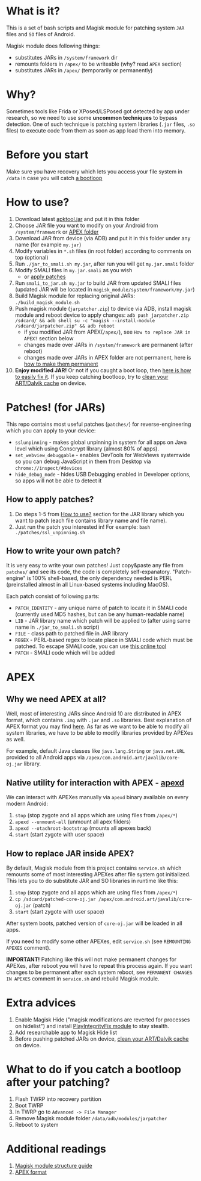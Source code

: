 # What is it?

This is a set of bash scripts and Magisk module for patching system `JAR` files and `SO` files of Android.  

Magisk module does following things:

- substitutes JARs in `/system/framework` dir
- remounts folders in `/apex/` to be writeable (why? read `APEX` section)
- substitutes JARs in `/apex/` (temporarily or permanently)

# Why?

Sometimes tools like Frida or XPosed/LSPosed got detected by app under research, so we need to use some **uncommon techniques** to bypass detection. One of such technique is patching system libraries (`.jar` files, `.so` files) to execute code from them as soon as app load them into memory.

# Before you start

Make sure you have recovery which lets you access your file system in `/data`  in case you will catch [a bootloop](#what-to-do-if-you-catch-a-bootloop-after-your-patching)

# How to use?

1. Download latest [apktool.jar](https://github.com/iBotPeaches/Apktool/releases) and put it in this folder
2. Choose JAR file you want to modify on your Android from `/system/framework` or [APEX folder](#apex)
3. Download JAR from device (via ADB) and put it in this folder under any name (for example `my.jar`)
4. Modify variables in `*.sh` files (in root folder) according to comments on top (optional)
5. Run `./jar_to_smali.sh my.jar`, after run you will get `my.jar.smali` folder
6. Modify SMALI files in `my.jar.smali` as you wish
	- or [apply patches](#patches-for-jars)
8. Run `smali_to_jar.sh my.jar` to build JAR from updated SMALI files (updated JAR will be located in `magisk_module/system/framework/my.jar`)
9. Build Magisk module for replacing original JARs: `./build_magisk_module.sh`
10. Push magisk module (`jarpatcher.zip`) to device via ADB, install magisk module and reboot device to apply changes: `adb push jarpatcher.zip /sdcard/ && adb shell su -c "magisk --install-module /sdcard/jarpatcher.zip" && adb reboot`
	- if you modified JAR from APEX(`/apex/`), see `How to replace JAR in APEX?` section below
	- changes made over JARs in `/system/framework` are permanent (after reboot)
	- changes made over JARs in APEX folder are not permanent, here is [how to make them permanent](#how-to-replace-jar-inside-apex)
11. **Enjoy modified JAR!** Or not if you caught a boot loop, then [here is how to easily fix it](#what-to-do-if-you-catch-a-bootloop-after-your-patching). If you keep catching bootloop, try to [clean your ART/Dalvik cache](https://community.e.foundation/t/howto-clear-dalvik-art-and-system-cache-in-twrp/28527) on device.


# Patches! (for JARs)

This repo contains most useful patches (`patches/`) for reverse-engineering which you can apply to your device:

- `sslunpinning` - makes global unpinning in system for all apps on Java level which using Conscrypt library (almost 80% of apps).
- `set_webview_debuggable` - enables DevTools for WebViews systemwide so you can debug JavaScript in them from Desktop via `chrome://inspect/#devices` 
- `hide_debug_mode` - hides USB Debugging enabled in Developer options, so apps will not be able to detect it

## How to apply patches?

1. Do steps 1-5 from [How to use?](#how-to-use) section for the JAR library which you want to patch (each file contains library name and file name).
2. Just run the patch you interested in! For example: `bash ./patches/ssl_unpinning.sh`

## How to write your own patch?

It is very easy to write your own patches! Just copy&paste any file from `patches/` and see its code, the code is completely self-expanatory. "Patch-engine" is 100% shell-based, the only dependency needed is PERL (preinstalled almost in all Linux-based systems including MacOS).

Each patch consist of following parts:
- `PATCH_IDENTITY` - any unique name of patch to locate it in SMALI code (currently used MD5 hashes, but can be any human-readable name)
- `LIB` - JAR library name which patch will be applied to (after using same name in `./jar_to_smali.sh` script)
- `FILE` - class path to patched file in JAR library
- `REGEX` - PERL-based regex to locate place in SMALI code which must be patched. To escape SMALI code, you can use [this online tool](https://www.regex-escape.com/online-regex-escaper.php)
- `PATCH` - SMALI code which will be added

# APEX

## Why we need APEX at all? 

Well, most of interesting JARs since Android 10 are distributed in APEX format, which contains `.img` with `.jar` and `.so` libraries. Best explanation of APEX format you may find [here](https://android.googlesource.com/platform/system/apex/+/refs/heads/master/docs/README.md). As far as we want to be able to modify all system libraries, we have to be able to modify libraries provided by APEXes as well.

For example, default Java classes like `java.lang.String` or `java.net.URL` provided to all Android apps via `/apex/com.android.art/javalib/core-oj.jar` library.

## Native utility for interaction with APEX - [apexd](https://android.googlesource.com/platform/system/apex/+/refs/heads/sdk-release/apexd/)

We can interact with APEXes manually via `apexd` binary available on every modern Android:

1. `stop` (stop zygote and all apps which are using files from `/apex/*`)
2. `apexd --unmount-all` (unmount all apex filders)
3. `apexd --otachroot-bootstrap` (mounts all apexes back)
4. `start` (start zygote with user space)

## How to replace JAR inside APEX?

By default, Magisk module from this project contains `service.sh` which remounts some of most interesting APEXes after file system got initialized. This lets you to do substitute JAR and SO libraries in runtime like this:

1. `stop` (stop zygote and all apps which are using files from `/apex/*`)
2. `cp /sdcard/patched-core-oj.jar /apex/com.android.art/javalib/core-oj.jar` (patch)
4. `start` (start zygote with user space)

After system boots, patched version of `core-oj.jar` will be loaded in all apps. 

If you need to modify some other APEXes, edit `service.sh` (see `REMOUNTING APEXES` comment). 

**IMPORTANT!** Patching like this will not make permanent changes for APEXes, after reboot you will have to repeat this process again. If you want changes to be permanent after each system reboot, see `PERMANENT CHANGES IN APEXES` comment in `service.sh` and rebuild Magisk module.

# Extra advices

1. Enable Magisk Hide ("magisk modifications are reverted for processes on hidelist") and install [PlayIntegrityFix module](https://github.com/chiteroman/PlayIntegrityFix) to stay stealth.
2. Add researchable app to Magisk Hide list
3. Before pushing patched JARs on device, [clean your ART/Dalvik cache](https://community.e.foundation/t/howto-clear-dalvik-art-and-system-cache-in-twrp/28527) on device.

# What to do if you catch a bootloop after your patching?

1. Flash TWRP into recovery partition
2. Boot TWRP
3. In TWRP go to `Advanced -> File Manager`
4. Remove Magisk module folder `/data/adb/modules/jarpatcher`
5. Reboot to system

# Additional readings

1. [Magisk module structure guide](https://topjohnwu.github.io/Magisk/guides.html)
2. [APEX format](https://android.googlesource.com/platform/system/apex/+/refs/heads/master/docs/README.md)
